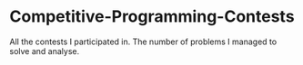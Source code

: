 # Competitive-Programming-Contests
All the contests I participated in. The number of problems I managed to solve and analyse.
